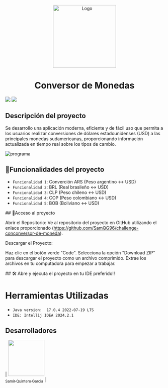 

<p align="center">
  <img src="https://github.com/user-attachments/assets/d8513f61-5885-439b-a765-273c10577752" width="200" height="200" alt="Logo">
</p>

<h1 align="center">Conversor de Monedas</h1>



   <span>
   <img src="https://img.shields.io/badge/ESTADO-FINALIZADO-green">
   </span>

  <span>
   <img src="https://img.shields.io/badge/Fecha_de_lanzamiento-Enero-blue">
   </span>


   <h2 align="left">Descripción del proyecto</h2>
   <p>
     Se desarrollo una aplicación moderna, eficiente y de fácil uso que permita a los usuarios realizar conversiones de dólares estadounidenses (USD) a las principales monedas sudamericanas, proporcionando información actualizada en tiempo real sobre los tipos de cambio.
   </p>
   
![programa](https://github.com/user-attachments/assets/cf67b8f2-31a9-41c6-801b-47c8ea259e52)

   ## :hammer:Funcionalidades del proyecto

- `Funcionalidad 1`: Converción ARS (Peso argentino ↔ USD)
- `Funcionalidad 2`: BRL (Real brasileño ↔ USD)
-  `Funcionalidad 3`: CLP (Peso chileno ↔ USD)
- `Funcionalidad 4`: COP (Peso colombiano ↔ USD)
- `Funcionalidad 5`: BOB (Boliviano ↔ USD)

  
  
\## 📁Acceso al proyecto

Abrir el Repositorio:
Ve al repositorio del proyecto en GitHub utilizando el enlace proporcionado (https://github.com/SamQG96/challenge-conconversor-de-moneda).

Descargar el Proyecto:

Haz clic en el botón verde "Code".
Selecciona la opción "Download ZIP" para descargar el proyecto como un archivo comprimido.
Extrae los archivos en tu computadora para empezar a trabajar.

\## 🛠️ Abre y ejecuta el proyecto en tu IDE preferido!!


<h1>Herramientas Utilizadas</h1>

- `Java version:  17.0.4 2022-07-19 LTS`
- `IDE: Intellij IDEA 2024.2.1`


<h2 align="left">Desarrolladores</h2>

| [<img src="https://github.com/user-attachments/assets/bead4dde-0a40-4b72-847a-bfda52a9a60e" width=115><br><sub>Samir Quintero Garcia</sub>](https://github.com/SamQG96) |  




